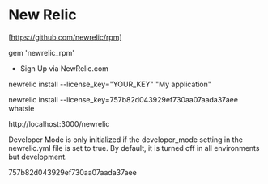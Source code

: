 # New Relic

[https://github.com/newrelic/rpm]

gem 'newrelic_rpm'

- Sign Up via NewRelic.com

newrelic install --license_key="YOUR_KEY" "My application"

newrelic install --license_key=757b82d043929ef730aa07aada37aee whatsie

http://localhost:3000/newrelic

Developer Mode is only initialized if the developer_mode setting in the newrelic.yml file is set to true. By default, it is turned off in all environments but development.

757b82d043929ef730aa07aada37aee
